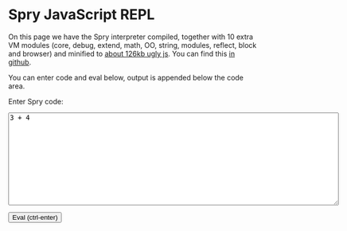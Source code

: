 # Spry JavaScript REPL
On this page we have the Spry interpreter compiled, together with 10 extra VM modules (core, debug, extend, math, OO, string, modules, reflect, block and browser) and minified to [about 126kb ugly js](repl/spry.js). You can find this [in github](https://github.com/gokr/spry/tree/master/samples/browser/).

You can enter code and eval below, output is appended below the code area.

<div style="text-align:left;margin:0px 0px"> 

<script type="text/javascript" src="shortcut.js"></script>
<script type="text/javascript" src="spry.js"></script>
<script type="text/javascript">
function echoSpry(html) {
  document.getElementById('output').appendChild(document.createTextNode(html))
  document.getElementById('output').appendChild(document.createElement('br'))
}
function evalInSpry(code) {
  echoSpry(spryEval(code))
}
shortcut.add("ctrl+enter", function() {
  evalInSpry(document.getElementById('code').value)
})
</script>
<p>Enter Spry code:</p>
<p><textarea cols="80" rows="12" id='code'>3 + 4</textarea></p>
<p><button onclick="evalInSpry(document.getElementById('code').value)">Eval (ctrl-enter)</button></p>
<p id='output'></p>
</div>
